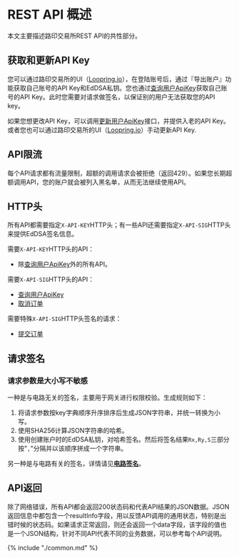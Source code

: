 

# REST API 概述

本文主要描述路印交易所REST API的共性部分。


## 获取和更新API Key

您可以通过路印交易所的UI（[Loopring.io](https://loopring.io)），在登陆账号后，通过『导出账户』功能获取自己账号的API Key和EdDSA私钥。您也通过[查询用户ApiKey](./dex_apis/getApiKey.md)获取自己账号的API Key。此时您需要对请求做签名，以保证别的用户无法获取您的API key。

如果您想更改API Key，可以调用[更新用户ApiKey](./dex_apis/applyApiKey.md)接口，并提供入老的API Key。或者您也可以通过路印交易所的UI（[Loopring.io](https://loopring.io)）手动更新API Key.


## API限流

每个API请求都有流量限制，超额的调用请求会被拒绝（返回429）。如果您长期超额调用API，您的账户就会被列入黑名单，从而无法继续使用API。

## HTTP头

所有API都需要指定`X-API-KEY`HTTP头；有一些API还需要指定`X-API-SIG`HTTP头来提供EdDSA签名信息。

需要`X-API-KEY`HTTP头的API：

- 除[查询用户ApiKey](./dex_apis/getApiKey.md)外的所有API。

需要`X-API-SIG`HTTP头的API：

- [查询用户ApiKey](./dex_apis/getApiKey.md)
- [取消订单](./dex_apis/cancelOrder.md)

需要特殊`X-API-SIG`HTTP头签名的请求：

- [提交订单](./dex_apis/submitOrder.md)

## 请求签名

### 请求参数是大小写不敏感

一种是与电路无关的签名，主要用于网关进行权限校验。生成规则如下：
1. 将请求参数按key字典顺序升序排序后生成JSON字符串，并统一转换为小写。
2. 使用SHA256计算JSON字符串的哈希。
3. 使用创建账户时的EdDSA私钥，对哈希签名。然后将签名结果`Rx,Ry,S`三部分按"`,`"分隔并以该顺序拼成一个字符串。

另一种是与电路有关的签名，详情请见[**电路签名**](./dex_integrations/trader.md#OrderSig)。

## API返回

除了网络错误，所有API都会返回200状态码和代表API结果的JSON数据。JSON返回信息中都包含一个resultInfo字段，用以反馈API调用的通用状态，特别是出错时候的状态码。如果请求正常返回，则还会返回一个data字段，该字段的值也是一个JSON结构，针对不同API代表不同的业务数据，可以参考每个API说明。

{% include "./common.md" %}
